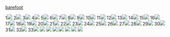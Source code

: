 [barefoot](barefoot/barefoot.md)

1![](https://cdn.discordapp.com/attachments/970867194810490933/1006869389804568616/2a6d4afc.webp)
2![](https://cdn.discordapp.com/attachments/970867194810490933/1006869390345654302/4ca669be.webp)
3![](https://cdn.discordapp.com/attachments/970867194810490933/1006869390681182320/9a838bb4.webp)
4![](https://cdn.discordapp.com/attachments/970867194810490933/1006869391012540488/46b0791d.webp)
5![](https://cdn.discordapp.com/attachments/970867194810490933/1006869391675248731/53c77039.webp)
6![](https://cdn.discordapp.com/attachments/970867194810490933/1006869392061108254/15379c2b.webp)
7![](https://cdn.discordapp.com/attachments/970867194810490933/1006869392501518426/43340b92.webp)
8![](https://cdn.discordapp.com/attachments/970867194810490933/1006869750091092038/c980e4b5.webp)
9![](https://cdn.discordapp.com/attachments/970867194810490933/1006869750439231550/db9691d4.webp)
10![](https://cdn.discordapp.com/attachments/970867194810490933/1006869751345205280/de336029.webp)
11![](https://cdn.discordapp.com/attachments/970867194810490933/1006869751676538950/e8db5fcf.webp)
12![](https://cdn.discordapp.com/attachments/970867194810490933/1006869752167288873/fb7254dc.webp)
13![](https://cdn.discordapp.com/attachments/970867194810490933/1006869752846762004/bf0e3610.webp)
14![](https://cdn.discordapp.com/attachments/970867194810490933/1006917962738962473/bc22b5de.webp)
15![](https://cdn.discordapp.com/attachments/970867194810490933/1006917963074502676/3b6f58ad.webp)
16![](https://cdn.discordapp.com/attachments/970867194810490933/1006917964001452032/de336029.webp)
17![](https://cdn.discordapp.com/attachments/970867194810490933/1006917964618010644/2a6d4afc.webp)
18![](https://cdn.discordapp.com/attachments/970867194810490933/1006917967105232957/99ce19b9.webp)
19![](https://cdn.discordapp.com/attachments/970867194810490933/1006918041642209420/658bbef0.webp)
20![](https://cdn.discordapp.com/attachments/970867194810490933/1006918042049073203/6b3c4763.webp)
21![](https://cdn.discordapp.com/attachments/970867194810490933/1006918044897001524/cdf0b152.webp)
22![](https://cdn.discordapp.com/attachments/970867194810490933/1006918045412888717/b270470c.webp)
23![](https://cdn.discordapp.com/attachments/970867194810490933/1006918046046232687/78272551.webp)
24![](https://cdn.discordapp.com/attachments/970867194810490933/1006918046805409872/a7775a88.webp)
25![](https://cdn.discordapp.com/attachments/970867194810490933/1006918047312924703/46a11186.webp)
26![](https://cdn.discordapp.com/attachments/970867194810490933/1006918048864817252/c8f2d3ff.webp)
27![](https://cdn.discordapp.com/attachments/970867194810490933/1006918049452007545/f7d66e9f.webp)
28![](https://cdn.discordapp.com/attachments/970867194810490933/1006918050018230392/e6b3c16b.webp)
29![](https://cdn.discordapp.com/attachments/970867194810490933/1006918075003707402/o0240032013000457139.jpg)
30![](https://cdn.discordapp.com/attachments/970867194810490933/1006918075217629316/4087d530.webp)
31![](https://cdn.discordapp.com/attachments/970867194810490933/1006918075540570134/e2643a9e.webp)
32![](https://cdn.discordapp.com/attachments/970867194810490933/1006918075838373939/5fe4500c.webp)
33![](https://cdn.discordapp.com/attachments/970867194810490933/1006918076211679323/4d6f983b.webp)
![](https://media.discordapp.net/attachments/970867194810490933/1052575511622205530/star-running-into-trouble-again_21.jpg?width=1246&height=701)
![](https://media.discordapp.net/attachments/970867194810490933/1052575691947909130/vlcsnap-2022-12-13-20h23m02s405.png?width=1246&height=701)
![](https://media.discordapp.net/attachments/970867194810490933/1052575745026838549/minipants_in_mud_1-52_screenshot.png?width=1246&height=701)
![](https://media.discordapp.net/attachments/970867194810490933/1052575835904823368/Cute_Asian_girl_in_school_uniform_walks_along_a_muddy_river_bank_53-45_screenshot.png?width=1246&height=701)
![](https://media.discordapp.net/attachments/970867194810490933/1052575986782310450/Invited_by_the_spring_weather_take_a_walk_barefoot_6-7_screenshot.png?width=1246&height=701)
![](https://media.discordapp.net/attachments/970867194810490933/1053937395109736499/vlcsnap-2022-12-18-15h52m29s510.png?width=1246&height=701)
![](https://media.discordapp.net/attachments/970867194810490933/1053937395491422248/vlcsnap-2022-12-18-15h52m39s601.png?width=1246&height=701)
